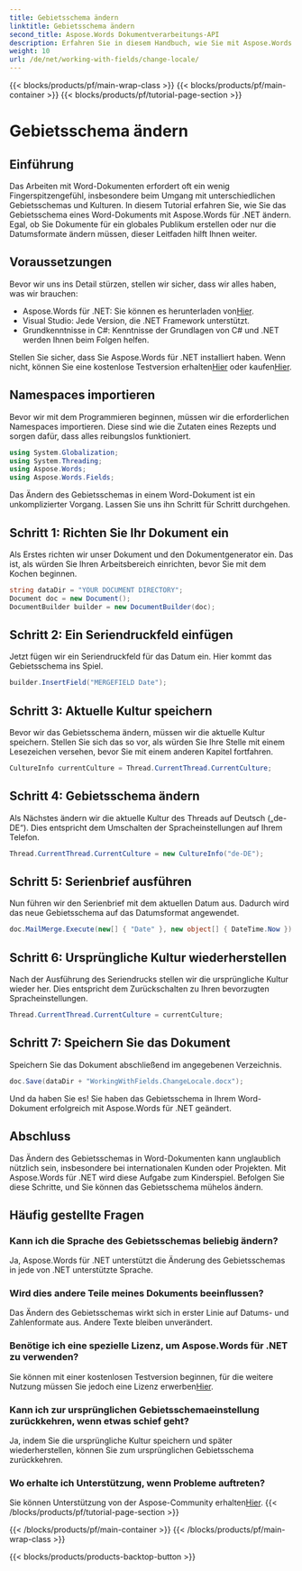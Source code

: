 ```yaml
---
title: Gebietsschema ändern
linktitle: Gebietsschema ändern
second_title: Aspose.Words Dokumentverarbeitungs-API
description: Erfahren Sie in diesem Handbuch, wie Sie mit Aspose.Words für .NET das Gebietsschema in Word-Dokumenten ändern. Perfekt für die Betreuung internationaler Kunden und Projekte.
weight: 10
url: /de/net/working-with-fields/change-locale/
---
```


{{< blocks/products/pf/main-wrap-class >}}
{{< blocks/products/pf/main-container >}}
{{< blocks/products/pf/tutorial-page-section >}}

# Gebietsschema ändern

## Einführung

Das Arbeiten mit Word-Dokumenten erfordert oft ein wenig Fingerspitzengefühl, insbesondere beim Umgang mit unterschiedlichen Gebietsschemas und Kulturen. In diesem Tutorial erfahren Sie, wie Sie das Gebietsschema eines Word-Dokuments mit Aspose.Words für .NET ändern. Egal, ob Sie Dokumente für ein globales Publikum erstellen oder nur die Datumsformate ändern müssen, dieser Leitfaden hilft Ihnen weiter.

## Voraussetzungen

Bevor wir uns ins Detail stürzen, stellen wir sicher, dass wir alles haben, was wir brauchen:

-  Aspose.Words für .NET: Sie können es herunterladen von[Hier](https://releases.aspose.com/words/net/).
- Visual Studio: Jede Version, die .NET Framework unterstützt.
- Grundkenntnisse in C#: Kenntnisse der Grundlagen von C# und .NET werden Ihnen beim Folgen helfen.

 Stellen Sie sicher, dass Sie Aspose.Words für .NET installiert haben. Wenn nicht, können Sie eine kostenlose Testversion erhalten[Hier](https://releases.aspose.com/) oder kaufen[Hier](https://purchase.aspose.com/buy).

## Namespaces importieren

Bevor wir mit dem Programmieren beginnen, müssen wir die erforderlichen Namespaces importieren. Diese sind wie die Zutaten eines Rezepts und sorgen dafür, dass alles reibungslos funktioniert.

```csharp
using System.Globalization;
using System.Threading;
using Aspose.Words;
using Aspose.Words.Fields;
```

Das Ändern des Gebietsschemas in einem Word-Dokument ist ein unkomplizierter Vorgang. Lassen Sie uns ihn Schritt für Schritt durchgehen.

## Schritt 1: Richten Sie Ihr Dokument ein

Als Erstes richten wir unser Dokument und den Dokumentgenerator ein. Das ist, als würden Sie Ihren Arbeitsbereich einrichten, bevor Sie mit dem Kochen beginnen.

```csharp
string dataDir = "YOUR DOCUMENT DIRECTORY";
Document doc = new Document();
DocumentBuilder builder = new DocumentBuilder(doc);
```

## Schritt 2: Ein Seriendruckfeld einfügen

Jetzt fügen wir ein Seriendruckfeld für das Datum ein. Hier kommt das Gebietsschema ins Spiel.

```csharp
builder.InsertField("MERGEFIELD Date");
```

## Schritt 3: Aktuelle Kultur speichern

Bevor wir das Gebietsschema ändern, müssen wir die aktuelle Kultur speichern. Stellen Sie sich das so vor, als würden Sie Ihre Stelle mit einem Lesezeichen versehen, bevor Sie mit einem anderen Kapitel fortfahren.

```csharp
CultureInfo currentCulture = Thread.CurrentThread.CurrentCulture;
```

## Schritt 4: Gebietsschema ändern

Als Nächstes ändern wir die aktuelle Kultur des Threads auf Deutsch („de-DE“). Dies entspricht dem Umschalten der Spracheinstellungen auf Ihrem Telefon.

```csharp
Thread.CurrentThread.CurrentCulture = new CultureInfo("de-DE");
```

## Schritt 5: Serienbrief ausführen

Nun führen wir den Serienbrief mit dem aktuellen Datum aus. Dadurch wird das neue Gebietsschema auf das Datumsformat angewendet.

```csharp
doc.MailMerge.Execute(new[] { "Date" }, new object[] { DateTime.Now });
```

## Schritt 6: Ursprüngliche Kultur wiederherstellen

Nach der Ausführung des Seriendrucks stellen wir die ursprüngliche Kultur wieder her. Dies entspricht dem Zurückschalten zu Ihren bevorzugten Spracheinstellungen.

```csharp
Thread.CurrentThread.CurrentCulture = currentCulture;
```

## Schritt 7: Speichern Sie das Dokument

Speichern Sie das Dokument abschließend im angegebenen Verzeichnis.

```csharp
doc.Save(dataDir + "WorkingWithFields.ChangeLocale.docx");
```

Und da haben Sie es! Sie haben das Gebietsschema in Ihrem Word-Dokument erfolgreich mit Aspose.Words für .NET geändert.

## Abschluss

Das Ändern des Gebietsschemas in Word-Dokumenten kann unglaublich nützlich sein, insbesondere bei internationalen Kunden oder Projekten. Mit Aspose.Words für .NET wird diese Aufgabe zum Kinderspiel. Befolgen Sie diese Schritte, und Sie können das Gebietsschema mühelos ändern.

## Häufig gestellte Fragen

### Kann ich die Sprache des Gebietsschemas beliebig ändern?
Ja, Aspose.Words für .NET unterstützt die Änderung des Gebietsschemas in jede von .NET unterstützte Sprache.

### Wird dies andere Teile meines Dokuments beeinflussen?
Das Ändern des Gebietsschemas wirkt sich in erster Linie auf Datums- und Zahlenformate aus. Andere Texte bleiben unverändert.

### Benötige ich eine spezielle Lizenz, um Aspose.Words für .NET zu verwenden?
 Sie können mit einer kostenlosen Testversion beginnen, für die weitere Nutzung müssen Sie jedoch eine Lizenz erwerben[Hier](https://purchase.aspose.com/buy).

### Kann ich zur ursprünglichen Gebietsschemaeinstellung zurückkehren, wenn etwas schief geht?
Ja, indem Sie die ursprüngliche Kultur speichern und später wiederherstellen, können Sie zum ursprünglichen Gebietsschema zurückkehren.

### Wo erhalte ich Unterstützung, wenn Probleme auftreten?
 Sie können Unterstützung von der Aspose-Community erhalten[Hier](https://forum.aspose.com/c/words/8).
{{< /blocks/products/pf/tutorial-page-section >}}

{{< /blocks/products/pf/main-container >}}
{{< /blocks/products/pf/main-wrap-class >}}

{{< blocks/products/products-backtop-button >}}
